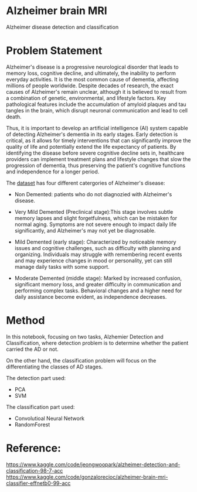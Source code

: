 # Alzheimer brain MRI 
 Alzheimer disease detection and classification

# Problem Statement

Alzheimer's disease is a progressive neurological disorder that leads to memory loss, cognitive decline, and ultimately, the inability to perform everyday activities. It is the most common cause of dementia, affecting millions of people worldwide. Despite decades of research, the exact causes of Alzheimer's remain unclear, although it is believed to result from a combination of genetic, environmental, and lifestyle factors. Key pathological features include the accumulation of amyloid plaques and tau tangles in the brain, which disrupt neuronal communication and lead to cell death.

Thus, it is important to develop an artificial intelligence (AI) system capable of detecting Alzheimer's dementia in its early stages. Early detection is critical, as it allows for timely interventions that can significantly improve the quality of life and potentially extend the life expectancy of patients. By identifying the disease before severe cognitive decline sets in, healthcare providers can implement treatment plans and lifestyle changes that slow the progression of dementia, thus preserving the patient's cognitive functions and independence for a longer period.

The [dataset](https://www.kaggle.com/datasets/sachinkumar413/alzheimer-mri-dataset/data) has four different catergories of Alzheimer's disease:
- Non Demented: patients who do not diagnozied with Alzheimer's disease.

- Very Mild Demented (Preclinical stage):This stage involves subtle memory lapses and slight forgetfulness, which can be mistaken for normal aging. Symptoms are not severe enough to impact daily life significantly, and Alzheimer's may not yet be diagnosable.

- Mild Demented (early stage): Characterized by noticeable memory issues and cognitive challenges, such as difficulty with planning and organizing. Individuals may struggle with remembering recent events and may experience changes in mood or personality, yet can still manage daily tasks with some support.

- Moderate Demented (middle stage): Marked by increased confusion, significant memory loss, and greater difficulty in communication and performing complex tasks. Behavioral changes and a higher need for daily assistance become evident, as independence decreases.

# Method 
In this notebook, focusing on two tasks, Alzhemier Detection and Classification, where detection problem is to determine whether the patient carried the AD or not. 

On the other hand, the classification problem will focus on the differentiating the classes of AD stages.

The detection part used:
- PCA
- SVM

The classification part used:
- Convolutioal Neural Network
- RandomForest

# Reference:
https://www.kaggle.com/code/jeongwoopark/alzheimer-detection-and-classification-98-7-acc
https://www.kaggle.com/code/gonzalorecioc/alzheimer-brain-mri-classifier-effnetb0-99-acc
